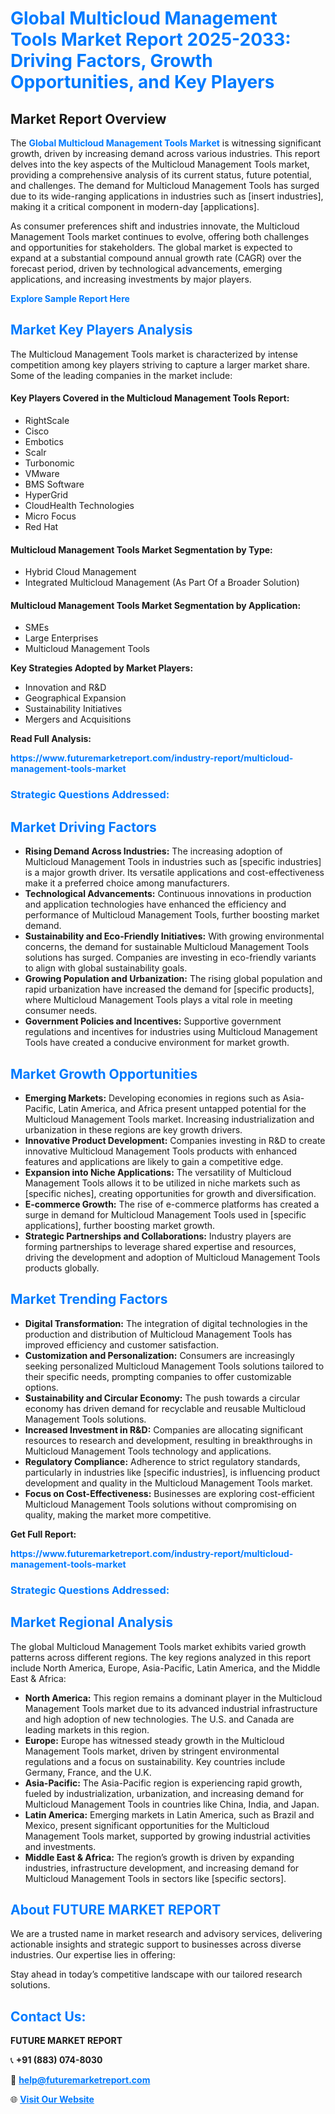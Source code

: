 <h1 style="color: #007BFF;">Global Multicloud Management Tools Market Report 2025-2033: Driving Factors, Growth Opportunities, and Key Players</h1>

<section id="overview">
<h2>Market Report Overview</h2>
<p>The <a href="https://www.futuremarketreport.com/industry-report/multicloud-management-tools-market" style="color: #007BFF; text-decoration: none;"><strong>Global Multicloud Management Tools Market</strong></a> is witnessing significant growth, driven by increasing demand across various industries. This report delves into the key aspects of the Multicloud Management Tools market, providing a comprehensive analysis of its current status, future potential, and challenges. The demand for Multicloud Management Tools has surged due to its wide-ranging applications in industries such as [insert industries], making it a critical component in modern-day [applications].</p>
<p>As consumer preferences shift and industries innovate, the Multicloud Management Tools market continues to evolve, offering both challenges and opportunities for stakeholders. The global market is expected to expand at a substantial compound annual growth rate (CAGR) over the forecast period, driven by technological advancements, emerging applications, and increasing investments by major players.</p>
</section>

<section id="overview">
<p><a href="https://www.futuremarketreport.com/request-sample/reportId=112589" style="color: #007BFF; text-decoration: none;"><strong>Explore Sample Report Here</strong></a></p>
</section>

<section id="key-players">
<h2 style="color: #007BFF;">Market Key Players Analysis</h2>
<p>The Multicloud Management Tools market is characterized by intense competition among key players striving to capture a larger market share. Some of the leading companies in the market include:</p>
<h4>Key Players Covered in the Multicloud Management Tools Report:</h4>
<ul><li>RightScale</li><li>Cisco</li><li>Embotics</li><li>Scalr</li><li>Turbonomic</li><li>VMware</li><li>BMS Software</li><li>HyperGrid</li><li>CloudHealth Technologies</li><li>Micro Focus</li><li>Red Hat</li></ul>
<h4>Multicloud Management Tools Market Segmentation by Type:</h4>
<ul><li>Hybrid Cloud Management</li><li>Integrated Multicloud Management (As Part Of a Broader Solution)</li></ul>

<h4>Multicloud Management Tools Market Segmentation by Application:</h4>
<ul><li>SMEs</li><li>Large Enterprises</li><li>Multicloud Management Tools</li></ul>
<p><strong>Key Strategies Adopted by Market Players:</strong></p>
<ul>
<li>Innovation and R&D</li>
<li>Geographical Expansion</li>
<li>Sustainability Initiatives</li>
<li>Mergers and Acquisitions</li>
</ul>
</section>

<section>
<p><strong>Read Full Analysis: </strong></p><a href="https://www.futuremarketreport.com/industry-report/multicloud-management-tools-market" style="color: #007BFF; text-decoration: none;"><strong>https://www.futuremarketreport.com/industry-report/multicloud-management-tools-market</strong></a>
<h3 style="color: #007BFF;">Strategic Questions Addressed:</h3>
</section>

<section id="driving-factors">
<h2 style="color: #007BFF;">Market Driving Factors</h2>
<ul>
<li><strong>Rising Demand Across Industries:</strong> The increasing adoption of Multicloud Management Tools in industries such as [specific industries] is a major growth driver. Its versatile applications and cost-effectiveness make it a preferred choice among manufacturers.</li>
<li><strong>Technological Advancements:</strong> Continuous innovations in production and application technologies have enhanced the efficiency and performance of Multicloud Management Tools, further boosting market demand.</li>
<li><strong>Sustainability and Eco-Friendly Initiatives:</strong> With growing environmental concerns, the demand for sustainable Multicloud Management Tools solutions has surged. Companies are investing in eco-friendly variants to align with global sustainability goals.</li>
<li><strong>Growing Population and Urbanization:</strong> The rising global population and rapid urbanization have increased the demand for [specific products], where Multicloud Management Tools plays a vital role in meeting consumer needs.</li>
<li><strong>Government Policies and Incentives:</strong> Supportive government regulations and incentives for industries using Multicloud Management Tools have created a conducive environment for market growth.</li>
</ul>
</section>

<section id="growth-opportunities">
<h2 style="color: #007BFF;">Market Growth Opportunities</h2>
<ul>
<li><strong>Emerging Markets:</strong> Developing economies in regions such as Asia-Pacific, Latin America, and Africa present untapped potential for the Multicloud Management Tools market. Increasing industrialization and urbanization in these regions are key growth drivers.</li>
<li><strong>Innovative Product Development:</strong> Companies investing in R&D to create innovative Multicloud Management Tools products with enhanced features and applications are likely to gain a competitive edge.</li>
<li><strong>Expansion into Niche Applications:</strong> The versatility of Multicloud Management Tools allows it to be utilized in niche markets such as [specific niches], creating opportunities for growth and diversification.</li>
<li><strong>E-commerce Growth:</strong> The rise of e-commerce platforms has created a surge in demand for Multicloud Management Tools used in [specific applications], further boosting market growth.</li>
<li><strong>Strategic Partnerships and Collaborations:</strong> Industry players are forming partnerships to leverage shared expertise and resources, driving the development and adoption of Multicloud Management Tools products globally.</li>
</ul>
</section>

<section id="trending-factors">
<h2 style="color: #007BFF;">Market Trending Factors</h2>
<ul>
<li><strong>Digital Transformation:</strong> The integration of digital technologies in the production and distribution of Multicloud Management Tools has improved efficiency and customer satisfaction.</li>
<li><strong>Customization and Personalization:</strong> Consumers are increasingly seeking personalized Multicloud Management Tools solutions tailored to their specific needs, prompting companies to offer customizable options.</li>
<li><strong>Sustainability and Circular Economy:</strong> The push towards a circular economy has driven demand for recyclable and reusable Multicloud Management Tools solutions.</li>
<li><strong>Increased Investment in R&D:</strong> Companies are allocating significant resources to research and development, resulting in breakthroughs in Multicloud Management Tools technology and applications.</li>
<li><strong>Regulatory Compliance:</strong> Adherence to strict regulatory standards, particularly in industries like [specific industries], is influencing product development and quality in the Multicloud Management Tools market.</li>
<li><strong>Focus on Cost-Effectiveness:</strong> Businesses are exploring cost-efficient Multicloud Management Tools solutions without compromising on quality, making the market more competitive.</li>
</ul>
</section>

<section>
<p><strong>Get Full Report: </strong></p><a href="https://www.futuremarketreport.com/industry-report/multicloud-management-tools-market" style="color: #007BFF; text-decoration: none;"><strong>https://www.futuremarketreport.com/industry-report/multicloud-management-tools-market</strong></a>
<h3 style="color: #007BFF;">Strategic Questions Addressed:</h3>
</section>


<section id="regional-analysis">
<h2 style="color: #007BFF;">Market Regional Analysis</h2>
<p>The global Multicloud Management Tools market exhibits varied growth patterns across different regions. The key regions analyzed in this report include North America, Europe, Asia-Pacific, Latin America, and the Middle East & Africa:</p>
<ul>
<li><strong>North America:</strong> This region remains a dominant player in the Multicloud Management Tools market due to its advanced industrial infrastructure and high adoption of new technologies. The U.S. and Canada are leading markets in this region.</li>
<li><strong>Europe:</strong> Europe has witnessed steady growth in the Multicloud Management Tools market, driven by stringent environmental regulations and a focus on sustainability. Key countries include Germany, France, and the U.K.</li>
<li><strong>Asia-Pacific:</strong> The Asia-Pacific region is experiencing rapid growth, fueled by industrialization, urbanization, and increasing demand for Multicloud Management Tools in countries like China, India, and Japan.</li>
<li><strong>Latin America:</strong> Emerging markets in Latin America, such as Brazil and Mexico, present significant opportunities for the Multicloud Management Tools market, supported by growing industrial activities and investments.</li>
<li><strong>Middle East & Africa:</strong> The region’s growth is driven by expanding industries, infrastructure development, and increasing demand for Multicloud Management Tools in sectors like [specific sectors].</li>
</ul>
</section>

<footer>
<h2 style="color: #007BFF;">About FUTURE MARKET REPORT</h2>
<p>We are a trusted name in market research and advisory services, delivering actionable insights and strategic support to businesses across diverse industries. Our expertise lies in offering:</p>

<p>Stay ahead in today’s competitive landscape with our tailored research solutions.</p>

<h2 style="color: #007BFF;">Contact Us:</h2>
<p><strong>FUTURE MARKET REPORT</strong></p>
<p>📞 <strong>+91 (883) 074-8030</strong></p>
<p>📧 <strong><a href="mailto:help@futuremarketreport.com" style="color: #007BFF;">help@futuremarketreport.com</a></strong></p>
<p>🌐 <strong><a href="https://www.futuremarketreport.com/" style="color: #007BFF;">Visit Our Website</a></strong></p>
</footer>